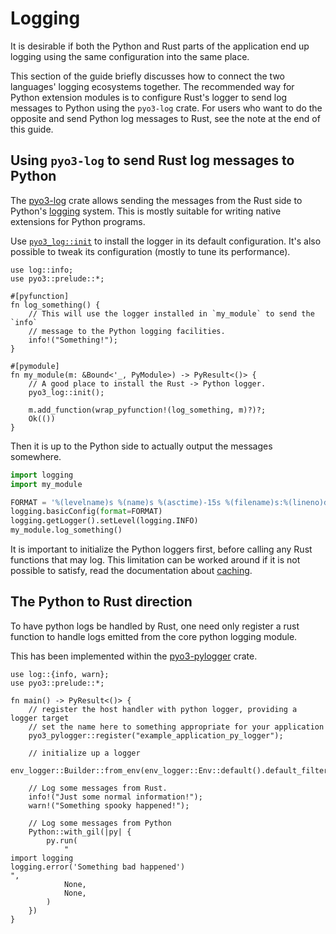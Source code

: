 # Logging

It is desirable if both the Python and Rust parts of the application end up
logging using the same configuration into the same place.

This section of the guide briefly discusses how to connect the two languages'
logging ecosystems together. The recommended way for Python extension modules is
to configure Rust's logger to send log messages to Python using the `pyo3-log`
crate. For users who want to do the opposite and send Python log messages to
Rust, see the note at the end of this guide.

## Using `pyo3-log` to send Rust log messages to Python

The [pyo3-log] crate allows sending the messages from the Rust side to Python's
[logging] system. This is mostly suitable for writing native extensions for
Python programs.

Use [`pyo3_log::init`][init] to install the logger in its default configuration.
It's also possible to tweak its configuration (mostly to tune its performance).

```rust,no_run
use log::info;
use pyo3::prelude::*;

#[pyfunction]
fn log_something() {
    // This will use the logger installed in `my_module` to send the `info`
    // message to the Python logging facilities.
    info!("Something!");
}

#[pymodule]
fn my_module(m: &Bound<'_, PyModule>) -> PyResult<()> {
    // A good place to install the Rust -> Python logger.
    pyo3_log::init();

    m.add_function(wrap_pyfunction!(log_something, m)?)?;
    Ok(())
}
```

Then it is up to the Python side to actually output the messages somewhere.

```python
import logging
import my_module

FORMAT = '%(levelname)s %(name)s %(asctime)-15s %(filename)s:%(lineno)d %(message)s'
logging.basicConfig(format=FORMAT)
logging.getLogger().setLevel(logging.INFO)
my_module.log_something()
```

It is important to initialize the Python loggers first, before calling any Rust
functions that may log. This limitation can be worked around if it is not
possible to satisfy, read the documentation about [caching].

## The Python to Rust direction

To have python logs be handled by Rust, one need only register a rust function to handle logs emitted from the core python logging module.

This has been implemented within the [pyo3-pylogger] crate.

```rust,no_run
use log::{info, warn};
use pyo3::prelude::*;

fn main() -> PyResult<()> {
    // register the host handler with python logger, providing a logger target
    // set the name here to something appropriate for your application
    pyo3_pylogger::register("example_application_py_logger");

    // initialize up a logger
    env_logger::Builder::from_env(env_logger::Env::default().default_filter_or("trace")).init();

    // Log some messages from Rust.
    info!("Just some normal information!");
    warn!("Something spooky happened!");

    // Log some messages from Python
    Python::with_gil(|py| {
        py.run(
            "
import logging
logging.error('Something bad happened')
",
            None,
            None,
        )
    })
}
```

[logging]: https://docs.python.org/3/library/logging.html
[pyo3-log]: https://crates.io/crates/pyo3-log
[init]: https://docs.rs/pyo3-log/*/pyo3_log/fn.init.html
[caching]: https://docs.rs/pyo3-log/*/pyo3_log/#performance-filtering-and-caching
[pyo3-pylogger]: https://crates.io/crates/pyo3-pylogger
